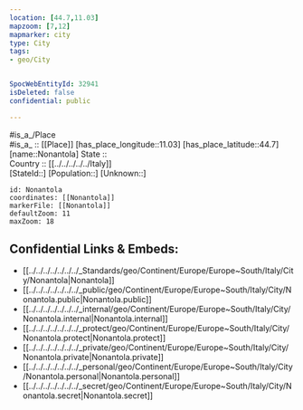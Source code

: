 ```yaml
---
location: [44.7,11.03] 
mapzoom: [7,12] 
mapmarker: city 
type: City
tags:
- geo/City


SpocWebEntityId: 32941
isDeleted: false
confidential: public

---
```

#is_a_/Place  
#is_a_ :: [[Place]] 
[has_place_longitude::11.03] 
[has_place_latitude::44.7] 
[name::Nonantola] 
State ::  
Country :: [[../../../../../Italy]]  
[StateId::] 
[Population::] 
[Unknown::] 


```leaflet
id: Nonantola
coordinates: [[Nonantola]] 
markerFile: [[Nonantola]] 
defaultZoom: 11 
maxZoom: 18
```


## Confidential Links & Embeds: 
- [[../../../../../../../_Standards/geo/Continent/Europe/Europe~South/Italy/City/Nonantola|Nonantola]] 
- [[../../../../../../../_public/geo/Continent/Europe/Europe~South/Italy/City/Nonantola.public|Nonantola.public]] 
- [[../../../../../../../_internal/geo/Continent/Europe/Europe~South/Italy/City/Nonantola.internal|Nonantola.internal]] 
- [[../../../../../../../_protect/geo/Continent/Europe/Europe~South/Italy/City/Nonantola.protect|Nonantola.protect]] 
- [[../../../../../../../_private/geo/Continent/Europe/Europe~South/Italy/City/Nonantola.private|Nonantola.private]] 
- [[../../../../../../../_personal/geo/Continent/Europe/Europe~South/Italy/City/Nonantola.personal|Nonantola.personal]] 
- [[../../../../../../../_secret/geo/Continent/Europe/Europe~South/Italy/City/Nonantola.secret|Nonantola.secret]] 
